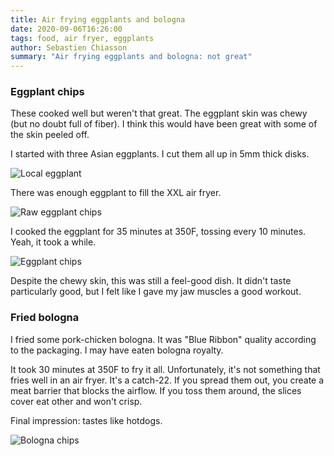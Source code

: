 ```yaml
---
title: Air frying eggplants and bologna
date: 2020-09-06T16:26:00
tags: food, air fryer, eggplants
author: Sebastien Chiasson
summary: "Air frying eggplants and bologna: not great"
---
```


### Eggplant chips

These cooked well but weren't that great. The eggplant skin was chewy (but no doubt full of fiber). I think this would have been great with some of the skin peeled off.

I started with three Asian eggplants. I cut them all up in 5mm thick disks.

![Local eggplant]({attach}20200831_172629.jpg)

There was enough eggplant to fill the XXL air fryer.

![Raw eggplant chips]({attach}20200831_173115.jpg)

I cooked the eggplant for 35 minutes at 350F, tossing every 10 minutes. Yeah, it took a while.

![Eggplant chips]({attach}20200831_181057.jpg)

Despite the chewy skin, this was still a feel-good dish. It didn't taste particularly good, but I felt like I gave my jaw muscles a good workout.

### Fried bologna

I fried some pork-chicken bologna. It was "Blue Ribbon" quality according to the packaging. I may have eaten bologna royalty.

It took 30 minutes at 350F to fry it all. Unfortunately, it's not something that fries well in an air fryer. It's a catch-22. If you spread them out, you create a meat barrier that blocks the airflow. If you toss them around, the slices cover eat other and won't crisp.

Final impression: tastes like hotdogs.

![Bologna chips]({attach}20200902_190953.jpg)
